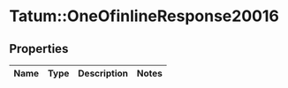 # Tatum::OneOfinlineResponse20016

## Properties
Name | Type | Description | Notes
------------ | ------------- | ------------- | -------------

